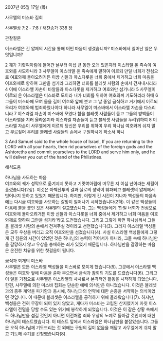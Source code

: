 2007년 05월 17일 (목)

사무엘의 미스바 집회



사무엘상 7:2 - 7:8 / 새찬송가 338 장


관찰질문

이스라엘은 긴 압제의 시간을 통해 어떤 마음이 생겼습니까?
미스바에서 일어난 일은 무엇입니까? 

2 궤가 기럇여아림에 들어간 날부터 이십 년 동안 오래 있은지라 이스라엘 온 족속이 여호와를 사모하니라 
3 사무엘이 이스라엘 온 족속에게 말하여 이르되 만일 너희가 전심으로 여호와께 돌아오려거든 이방 신들과 아스다롯을 너희 중에서 제거하고 너희 마음을 여호와께로 향하여 그만을 섬기라 그리하면 너희를 블레셋 사람의 손에서 건져내시리라 4 이에 이스라엘 자손이 바알들과 아스다롯을 제거하고 여호와만 섬기니라 5 사무엘이 이르되 온 이스라엘은 미스바로 모이라 내가 너희를 위하여 여호와께 기도하리라 하매 6 그들이 미스바에 모여 물을 길어 여호와 앞에 붓고 그 날 종일 금식하고 거기에서 이르되 우리가 여호와께 범죄하였나이다 하니라 사무엘이 미스바에서 이스라엘 자손을 다스리니라 7 이스라엘 자손이 미스바에 모였다 함을 블레셋 사람들이 듣고 그들의 방백들이 이스라엘을 치러 올라온지라 이스라엘 자손들이 듣고 블레셋 사람들을 두려워하여 8 이스라엘 자손이 사무엘에게 이르되 당신은 우리를 위하여 우리 하나님 여호와께 쉬지 말고 부르짖어 우리를 블레셋 사람들의 손에서 구원하시게 하소서 하니

3 And Samuel said to the whole house of Israel, If you are returning to the LORD with all your hearts, then rid yourselves of the foreign gods and the Ashtoreths and commit yourselves to the LORD and serve him only, and he will deliver you out of the hand of the Philistines.

해석도움





하나님을 사모하는 마음  
여호와의 궤가 성막으로 옮겨지지 못하고 기럇여아림에 머무른 지 이십 년이라는 세월이 흘렀습니다(2상). 이것은 아벡전투의 결과 실로의 성막이 훼파되고 블레셋의 압제에서 벗어나지 못하고 있었기 때문입니다. 하지만, 이렇게 긴 시간이 지나자 백성들의 마음속에는 다시금 여호와를 사모하는 갈망이 일어나기 시작했습니다(2하). 이 같은 백성들의 마음에 불을 붙인 것은 사무엘의 설교였습니다. 그는 백성들에게 ‘만일 너희가 전심으로 여호와께 돌아오려거든 이방 신들과 아스다롯을 너희 중에서 제거하고 너희 마음을 여호와께로 향하여 그만을 섬기라’라고 도전했습니다. 그리고 그렇게 하면 하나님께서 그들을 블레셋 사람의 손에서 건져주실 것이라고 선언했습니다(3). 그러자 이스라엘 백성들은 모두 우상을 버리고 오직 여호와만을 섬겼습니다(4). 사실 이스라엘 백성들에게 그렇게 긴 침륜의 시간이 있었던 것은 하나님의 능력이 적어서가 아니라, 그들 속에 하나님만을 갈망하지 않고 우상을 숭배하는 죄가 있었기 때문입니다. 하나님만을 갈망하는 마음은 온전한 치유를 위한 첫걸음이 됩니다.  

금식과 회개의 미스바  
사무엘은 모든 이스라엘 백성들을 미스바로 모이게 했습니다(5). 그곳에서 이스라엘 백성들은 여호와 앞에 마음을 쏟아 부으면서 금식과 참회의 기도를 드렸습니다(6). 그리고 이 일을 기점으로 사무엘은 이스라엘의 사사로서 본격적인 활동을 시작하게 되었습니다. 한편, 사무엘에 의한 미스바 집회는 단순한 예배 의식만은 아니었습니다. 이것은 블레셋과의 종주 계약을 파기함과 동시에, 하나님과의 언약에 대한 순종을 서약하는 의식이었던 것입니다. 이 때문에 블레셋은 이스라엘을 공격하기 위해 올라왔습니다(7). 하지만, 백성들은 전혀 무장이 되어 있지 않았고, 게다가 미스바는 고립된 산지였기에 자칫 이스라엘이 전멸을 당할 수도 있는 위기에 봉착하게 되었습니다. 이것은 이 같은 상황 속에서도 하나님만을 섬길 것인지 아니면 이전처럼 죄와 우상의 노예로 돌아갈 것인지에 대한 하나님의 테스트였습니다. 이 테스트 앞에서 이스라엘은 하나님만을 붙잡았습니다. 그들은 오직 하나님께 기도드리는 것 외에는 구원의 길이 없음을 깨닫고 사무엘에게 쉬지 말고 기도해 주기를 간청했습니다(8).